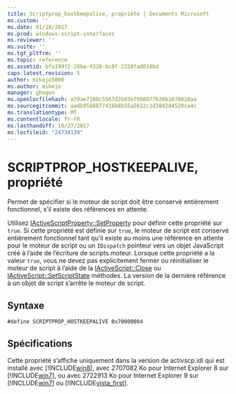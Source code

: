 ```yaml
---
title: Scriptprop_hostkeepalive, propriété | Documents Microsoft
ms.custom: ''
ms.date: 01/18/2017
ms.prod: windows-script-interfaces
ms.reviewer: ''
ms.suite: ''
ms.tgt_pltfrm: ''
ms.topic: reference
ms.assetid: bfa199f2-28ba-4320-bc0f-2320fad018bd
caps.latest.revision: 5
author: mikejo5000
ms.author: mikejo
manager: ghogen
ms.openlocfilehash: a39ae7100c5567d2b03b7998077b20b1078810aa
ms.sourcegitcommit: aadb9588877418b8b55a5612c1d3842d4520ca4c
ms.translationtype: MT
ms.contentlocale: fr-FR
ms.lasthandoff: 10/27/2017
ms.locfileid: "24734139"
---
```

# <a name="scriptprophostkeepalive-property"></a>SCRIPTPROP_HOSTKEEPALIVE, propriété
Permet de spécifier si le moteur de script doit être conservé entièrement fonctionnel, s’il existe des références en attente.  
  
 Utilisez [IActiveScriptProperty::SetProperty](../../winscript/reference/iactivescriptproperty-setproperty.md) pour définir cette propriété sur `true`. Si cette propriété est définie sur `true`, le moteur de script est conservé entièrement fonctionnel tant qu’il existe au moins une référence en attente pour le moteur de script ou un `IDispatch` pointeur vers un objet JavaScript créé à l’aide de l’écriture de scripts moteur. Lorsque cette propriété a la valeur `true`, vous ne devez pas explicitement fermer ou réinitialiser le moteur de script à l’aide de la [IActiveScript::Close](../../winscript/reference/iactivescript-close.md) ou [IActiveScript::SetScriptState](../../winscript/reference/iactivescript-setscriptstate.md) méthodes. La version de la dernière référence à un objet de script s’arrête le moteur de script.  
  
## <a name="syntax"></a>Syntaxe  
  
```  
#define SCRIPTPROP_HOSTKEEPALIVE 0x70000004  
```  
  
## <a name="requirements"></a>Spécifications  
 Cette propriété s’affiche uniquement dans la version de activscp.idl qui est installé avec [!INCLUDE[win8](../../javascript/includes/win8-md.md)], avec 2707082 Ko pour Internet Explorer 8 sur [!INCLUDE[win7](../../winscript/reference/includes/win7-md.md)], ou avec 2722913 Ko pour Internet Explorer 9 sur [!INCLUDE[win7](../../winscript/reference/includes/win7-md.md)] ou [!INCLUDE[vista_first](../../winscript/reference/includes/vista-first-md.md)].